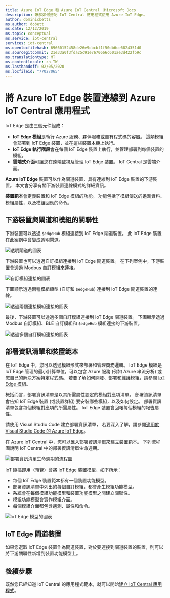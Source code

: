 ```yaml
---
title: Azure IoT Edge 和 Azure IoT Central |Microsoft Docs
description: 瞭解如何搭配 IoT Central 應用程式使用 Azure IoT Edge。
author: dominicbetts
ms.author: dobett
ms.date: 12/12/2019
ms.topic: conceptual
ms.service: iot-central
services: iot-central
ms.openlocfilehash: 69660152458de26e9dbcbf1f50db6ce6824351d0
ms.sourcegitcommit: 21e33a0f3fda25c91e7670666c601ae3d422fb9c
ms.translationtype: MT
ms.contentlocale: zh-TW
ms.lasthandoff: 02/05/2020
ms.locfileid: "77027065"
---
```

# <a name="connect-azure-iot-edge-devices-to-an-azure-iot-central-application"></a>將 Azure IoT Edge 裝置連線到 Azure IoT Central 應用程式

IoT Edge 是由三個元件組成：

* **IoT Edge 模組**是執行 Azure 服務、夥伴服務或自有程式碼的容器。 這類模組會部署到 IoT Edge 裝置，並在這些裝置本機上執行。
* **IoT Edge 執行階段**會在每個 IoT Edge 裝置上執行，並管理部署到每個裝置的模組。
* **雲端式介面**可讓您在遠端監視及管理 IoT Edge 裝置。 IoT Central 是雲端介面。

**Azure IoT Edge** 裝置可以作為閘道裝置，具有連線到 IoT Edge 裝置的下游裝置。 本文會分享有關下游裝置連線模式的詳細資訊。

**裝置範本**會定義裝置和 IoT Edge 模組的功能。 功能包括了模組傳送的遙測資料、模組屬性，以及模組回應的命令。

## <a name="downstream-device-relationships-with-a-gateway-and-modules"></a>下游裝置與閘道和模組的關聯性

下游裝置可以透過 `$edgeHub` 模組連接到 IoT Edge 閘道裝置。 此 IoT Edge 裝置在此案例中會變成透明閘道。

![透明閘道的圖表](./media/concepts-iot-edge/gateway-transparent.png)

下游裝置也可以透過自訂模組連接到 IoT Edge 閘道裝置。 在下列案例中，下游裝置會透過 Modbus 自訂模組來連接。

![自訂模組連接的圖表](./media/concepts-iot-edge/gateway-module.png)

下圖顯示透過兩種模組類型 (自訂和 `$edgeHub`) 連接到 IoT Edge 閘道裝置的連線。  

![透過兩個連接模組連接的圖表](./media/concepts-iot-edge/gateway-module-transparent.png)

最後，下游裝置可以透過多個自訂模組連接到 IoT Edge 閘道裝置。 下圖顯示透過 Modbus 自訂模組、BLE 自訂模組和 `$edgeHub` 模組連接的下游裝置。 

![透過多個自訂模組連接的圖表](./media/concepts-iot-edge/gateway-module2-transparent.png)

## <a name="deployment-manifests-and-device-templates"></a>部署資訊清單和裝置範本

在 IoT Edge 中，您可以透過模組形式來部署和管理商務邏輯。 IoT Edge 模組是 IoT Edge 管理的最小計算單位，可以包含 Azure 服務 (例如 Azure 串流分析) 或您自己的解決方案特定程式碼。 若要了解如何開發、部署和維護模組，請參閱 [IoT Edge 模組](../../iot-edge/iot-edge-modules.md)。

概括而言，部署資訊清單是以其所需屬性設定的模組對應項清單。 部署資訊清單會告知 IoT Edge 裝置 (或裝置群組) 要安裝哪些模組，以及如何設定。 部署資訊清單包含每個模組對應項的所需屬性。 IoT Edge 裝置會回報每個模組的報告屬性。

請使用 Visual Studio Code 建立部署資訊清單， 若要深入了解，請參閱[適用於 Visual Studio Code 的 Azure IoT Edge](https://marketplace.visualstudio.com/items?itemName=vsciot-vscode.azure-iot-edge)。

在 Azure IoT Central 中，您可以匯入部署資訊清單來建立裝置範本。 下列流程圖說明 IoT Central 中的部署資訊清單生命週期。

![部署資訊清單生命週期的流程圖](./media/concepts-iot-edge/dmflow.png)

IoT 隨插即用（預覽）會將 IoT Edge 裝置模型，如下所示：

* 每個 IoT Edge 裝置範本都有一個裝置功能模型。
* 部署資訊清單中列出的每個自訂模組，都會產生模組功能模型。
* 系統會在每個模組功能模型和裝置功能模型之間建立關聯性。
* 模組功能模型會實作模組介面。
* 每個模組介面都包含遙測、屬性和命令。

![IoT Edge 模型的圖表](./media/concepts-iot-edge/edgemodelling.png)

## <a name="iot-edge-gateway-devices"></a>IoT Edge 閘道裝置

如果您選取 IoT Edge 裝置作為閘道裝置，對於要連接到閘道裝置的裝置，則可以將下游關聯性新增到裝置功能模型上。

## <a name="next-steps"></a>後續步驟

既然您已經知道 IoT Central 的應用程式範本，就可以開始[建立 IoT Central 應用程式](quick-deploy-iot-central.md)。